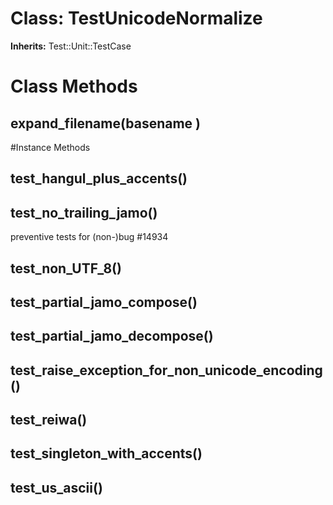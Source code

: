 # Class: TestUnicodeNormalize
**Inherits:** Test::Unit::TestCase
    



# Class Methods
## expand_filename(basename ) [](#method-c-expand_filename)

#Instance Methods
## test_hangul_plus_accents() [](#method-i-test_hangul_plus_accents)

## test_no_trailing_jamo() [](#method-i-test_no_trailing_jamo)
preventive tests for (non-)bug #14934

## test_non_UTF_8() [](#method-i-test_non_UTF_8)

## test_partial_jamo_compose() [](#method-i-test_partial_jamo_compose)

## test_partial_jamo_decompose() [](#method-i-test_partial_jamo_decompose)

## test_raise_exception_for_non_unicode_encoding() [](#method-i-test_raise_exception_for_non_unicode_encoding)

## test_reiwa() [](#method-i-test_reiwa)

## test_singleton_with_accents() [](#method-i-test_singleton_with_accents)

## test_us_ascii() [](#method-i-test_us_ascii)


